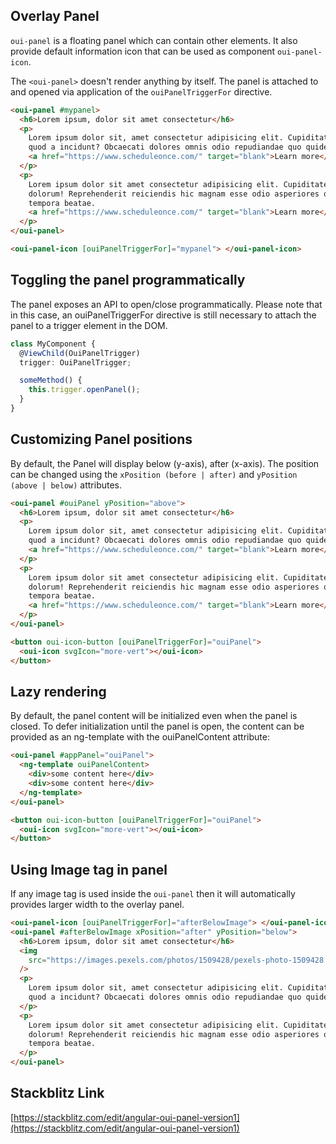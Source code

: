 ## Overlay Panel

`oui-panel` is a floating panel which can contain other elements.
It also provide default information icon that can be used as component `oui-panel-icon`.

The `<oui-panel>` doesn't render anything by itself. The panel is attached to and opened via application of the `ouiPanelTriggerFor` directive.

```html
<oui-panel #mypanel>
  <h6>Lorem ipsum, dolor sit amet consectetur</h6>
  <p>
    Lorem ipsum dolor sit, amet consectetur adipisicing elit. Cupiditate harum
    quod a incidunt? Obcaecati dolores omnis odio repudiandae quo quidem?
    <a href="https://www.scheduleonce.com/" target="blank">Learn more</a>
  </p>
  <p>
    Lorem ipsum dolor sit amet consectetur adipisicing elit. Cupiditate,
    dolorum! Reprehenderit reiciendis hic magnam esse odio asperiores qui
    tempora beatae.
    <a href="https://www.scheduleonce.com/" target="blank">Learn more</a>
  </p>
</oui-panel>

<oui-panel-icon [ouiPanelTriggerFor]="mypanel"> </oui-panel-icon>
```

## Toggling the panel programmatically

The panel exposes an API to open/close programmatically. Please note that in this case, an ouiPanelTriggerFor directive is still necessary to attach the panel to a trigger element in the DOM.

```typescript
class MyComponent {
  @ViewChild(OuiPanelTrigger)
  trigger: OuiPanelTrigger;

  someMethod() {
    this.trigger.openPanel();
  }
}
```

## Customizing Panel positions

By default, the Panel will display below (y-axis), after (x-axis). The position can be changed using the `xPosition (before | after)` and `yPosition (above | below)` attributes.

```html
<oui-panel #ouiPanel yPosition="above">
  <h6>Lorem ipsum, dolor sit amet consectetur</h6>
  <p>
    Lorem ipsum dolor sit, amet consectetur adipisicing elit. Cupiditate harum
    quod a incidunt? Obcaecati dolores omnis odio repudiandae quo quidem?
    <a href="https://www.scheduleonce.com/" target="blank">Learn more</a>
  </p>
  <p>
    Lorem ipsum dolor sit amet consectetur adipisicing elit. Cupiditate,
    dolorum! Reprehenderit reiciendis hic magnam esse odio asperiores qui
    tempora beatae.
    <a href="https://www.scheduleonce.com/" target="blank">Learn more</a>
  </p>
</oui-panel>

<button oui-icon-button [ouiPanelTriggerFor]="ouiPanel">
  <oui-icon svgIcon="more-vert"></oui-icon>
</button>
```

## Lazy rendering

By default, the panel content will be initialized even when the panel is closed. To defer initialization until the panel is open, the content can be provided as an ng-template with the ouiPanelContent attribute:

```html
<oui-panel #appPanel="ouiPanel">
  <ng-template ouiPanelContent>
    <div>some content here</div>
    <div>some content here</div>
  </ng-template>
</oui-panel>

<button oui-icon-button [ouiPanelTriggerFor]="ouiPanel">
  <oui-icon svgIcon="more-vert"></oui-icon>
</button>
```

## Using Image tag in panel

If any image tag is used inside the `oui-panel` then it will automatically provides larger width to the overlay panel.

```html
<oui-panel-icon [ouiPanelTriggerFor]="afterBelowImage"> </oui-panel-icon>
<oui-panel #afterBelowImage xPosition="after" yPosition="below">
  <h6>Lorem ipsum, dolor sit amet consectetur</h6>
  <img
    src="https://images.pexels.com/photos/1509428/pexels-photo-1509428.jpeg?auto=compress&cs=tinysrgb&dpr=2&h=650&w=940"
  />
  <p>
    Lorem ipsum dolor sit, amet consectetur adipisicing elit. Cupiditate harum
    quod a incidunt? Obcaecati dolores omnis odio repudiandae quo quidem?
  </p>
  <p>
    Lorem ipsum dolor sit amet consectetur adipisicing elit. Cupiditate,
    dolorum! Reprehenderit reiciendis hic magnam esse odio asperiores qui
    tempora beatae.
  </p>
</oui-panel>
```

## Stackblitz Link

[https://stackblitz.com/edit/angular-oui-panel-version1](https://stackblitz.com/edit/angular-oui-panel-version1)
